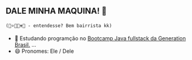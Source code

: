 ## DALE MINHA MAQUINA! 👋
    (💙⭐🌈🌞✟🤍 - entendesse? Bem bairrista kk)

- 🌱 Estudando programção no [Bootcamp Java fullstack da Generation Brasil.](https://brazil.generation.org/) ...
- 😄 Pronomes: Ele / Dele
